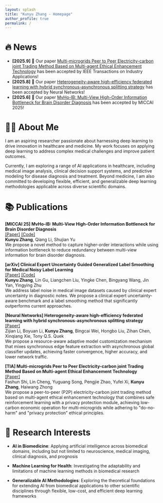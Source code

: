 ```yaml
---
layout: splash
title: "Kunyu Zhang - Homepage"
author_profile: true
permalink: /
---
```


# 🔥 News
- **[2025.9]** 🎉 Our paper [Multi-microgrids Peer to Peer Electricity-carbon joint Trading Method Based on Multi-agent Ethical Enhancement Technology](https://ieeexplore.ieee.org/document/11196024) has been accepted by IEEE Transactions on Industry Applications!
- **[2025.8]** 🎉 Our paper [Heterogeneity-aware high-efficiency federated learning with hybrid synchronous-asynchronous splitting strategy](https://www.sciencedirect.com/science/article/pii/S0893608025009189) has been accepted by Neural Networks!
- **[2025.6]** 🎉 Our paper [MvHo-IB: Multi-View High-Order Information Bottleneck for Brain Disorder Diagnosis](https://papers.miccai.org/miccai-2025/paper/0646_paper.pdf) has been accepted by MICCAI 2025!

# 👨‍🔬 About Me
I am an aspiring researcher passionate about harnessing deep learning to drive innovation in healthcare and medicine. My work focuses on applying deep learning to address complex medical challenges and improve patient outcomes.

Currently, I am exploring a range of AI applications in healthcare, including medical image analysis, clinical decision support systems, and predictive modeling for disease diagnosis and treatment. Beyond medicine, I am also committed to developing flexible, efficient, and generalizable deep learning methodologies applicable across diverse scientific domains.

# 📚 Publications

**[MICCAI 25] MvHo-IB: Multi-View High-Order Information Bottleneck for Brain Disorder Diagnosis**  
[[Paper]](https://papers.miccai.org/miccai-2025/paper/0646_paper.pdf) [[Code]](https://github.com/zky04/MvHo-IB)  
**Kunyu Zhang**, Qiang Li, Shujian Yu  
We propose a novel method to capture higher-order interactions while using information bottleneck to reduce redundancy between multi-view information for brain disorder diagnosis.

**[arXiv] Clinical Expert Uncertainty Guided Generalized Label Smoothing for Medical Noisy Label Learning**  
[[Paper]](https://arxiv.org/pdf/2508.02495) [[Code]](https://github.com/zky04/Medical-Noisy-Label-Dataset)  
**Kunyu Zhang**, Lin Gu, Liangchen Liu, Yingke Chen, Bingyang Wang, Jin Yan, Yingying Zhu  
We address label noise in medical image datasets caused by clinical expert uncertainty in diagnostic notes. We propose a clinical expert uncertainty-aware benchmark and a label smoothing method that significantly outperforms current approaches.

**[Neural Networks] Heterogeneity-aware high-efficiency federated learning with hybrid synchronous-asynchronous splitting strategy**  
[[Paper]](https://www.sciencedirect.com/science/article/pii/S0893608025009189)  
Zijian Li, Boyuan Li, **Kunyu Zhang**, Bingcai Wei, Hongbo Liu, Zihan Chen, Xinqiang Xie, Tony Q.S. Quek  
We propose a resource-aware adaptive model customization mechanism that mixes synchronous edge feature extraction with asynchronous global classifier updates, achieving faster convergence, higher accuracy, and lower network traffic.

**[TIA] Multi-microgrids Peer to Peer Electricity-carbon joint Trading Method Based on Multi-agent Ethical Enhancement Technology**  
[[Paper]](https://ieeexplore.ieee.org/document/11196024)  
Fashun Shi, Lin Cheng, Yuguang Song, Pengjie Zhao, Yufei Xi, **Kunyu Zhang**, Haiwang Zhong  
We propose a peer-to-peer (P2P) electricity-carbon joint trading method based on multi-agent ethical enhancement technology that combines safe reinforcement learning with a privacy protection module, achieving low-carbon economic operation for multi-microgrids while adhering to "do-no-harm" and "privacy protection" ethical principles.

# 🔬 Research Interests
- **AI in Biomedicine**:  Applying artificial intelligence across biomedical domains, including but not limited to neuroscience, medical imaging, clinical diagnosis, and prognosis

- **Machine Learning for Health**: Investigating the adaptability and limitations of machine learning methods in biomedical research

- **Generalizable AI Methodologies**: Exploring the theoretical foundations for extending AI from biomedical applications to other scientific disciplines through flexible, low-cost, and efficient deep learning frameworks
